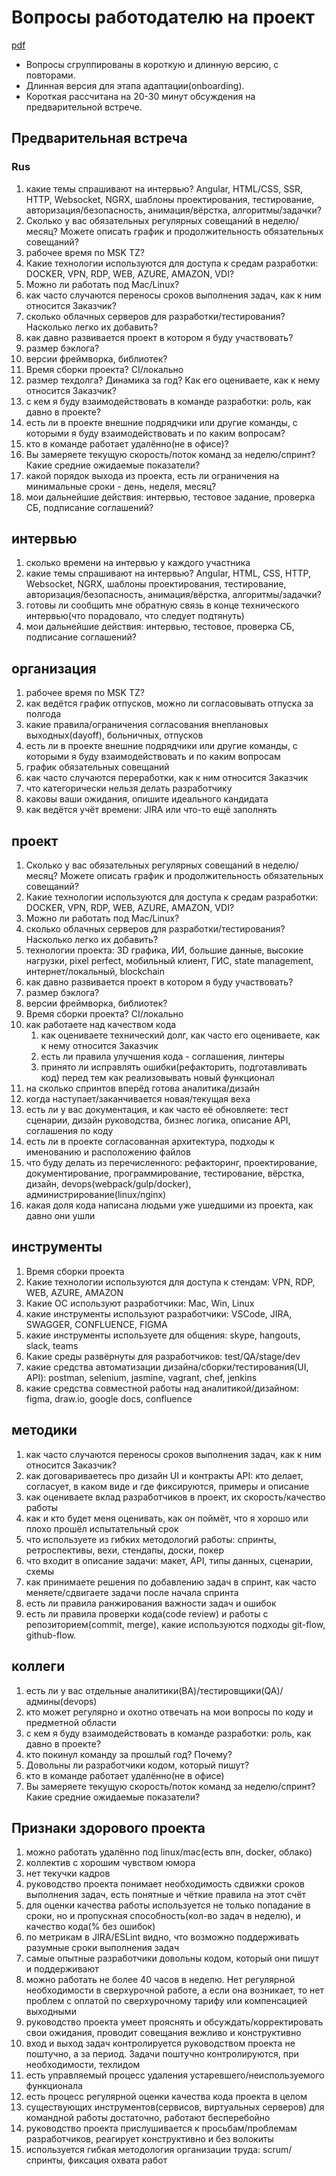 # Вопросы работодателю на проект

[pdf](https://stepanovv.ru/kbo/kb/карьера/вопросы-работодателю-проект.pdf)

 * Вопросы сгруппированы в короткую и длинную версию, с повторами.
 * Длинная версия для этапа адаптации(onboarding).
 * Короткая рассчитана на 20-30 минут обсуждения на предварительной встрече.

## Предварительная встреча

### Rus

1. какие темы спрашивают на интервью? Angular, HTML/CSS, SSR, HTTP, Websocket, NGRX, шаблоны проектирования, тестирование, авторизация/безопасность, анимация/вёрстка, алгоритмы/задачки?
1. Сколько у вас обязательных регулярных совещаний в неделю/месяц? Можете описать график и продолжительность обязательных совещаний?
1. рабочее время по MSK TZ?
1. Какие технологии используются для доступа к средам разработки: DOCKER, VPN, RDP, WEB, AZURE, AMAZON, VDI? 
1. Можно ли работать под Mac/Linux?
1. как часто случаются переносы сроков выполнения задач, как к ним относится Заказчик?
1. сколько облачных серверов для разработки/тестирования? Насколько легко их добавить?
1. как давно развивается проект в котором я буду участвовать?
1. размер бэклога?
1. версии фреймворка, библиотек?
1. Время сборки проекта? CI/локально
1. размер техдолга? Динамика за год? Как его оцениваете, как к нему относится Заказчик?
1. с кем я буду взаимодействовать в команде разработки: роль, как давно в проекте?
1. есть ли в проекте внешние подрядчики или другие команды, с которыми я буду взаимодействовать и по каким вопросам?
1. кто в команде работает удалённо(не в офисе)?
1. Вы замеряете текущую скорость/поток команд за неделю/спринт? Какие средние ожидаемые показатели?
1. какой порядок выхода из проекта, есть ли ограничения на минимальные сроки - день, неделя, месяц?
1. мои дальнейшие действия: интервью, тестовое задание, проверка СБ, подписание соглашений?

## интервью

1. сколько времени на интервью у каждого участника
1. какие темы спрашивают на интервью? Angular, HTML, CSS, HTTP, Websocket, NGRX, шаблоны проектирования, тестирование, авторизация/безопасность, анимация/вёрстка, алгоритмы/задачки?
1. готовы ли сообщить мне обратную связь в конце технического интервью(что порадовало, что следует подтянуть)
1. мои дальнейшие действия: интервью, тестовое, проверка СБ, подписание соглашений?

## организация

1. рабочее время по MSK TZ?
1. как ведётся график отпусков, можно ли согласовывать отпуска за полгода
1. какие правила/ограничения согласования внеплановых выходных(dayoff), больничных, отпусков
1. есть ли в проекте внешние подрядчики или другие команды, с которыми я буду взаимодействовать и по каким вопросам
1. график обязательных совещаний
1. как часто случаются переработки, как к ним относится Заказчик
1. что категорически нельзя делать разработчику
1. каковы ваши ожидания, опишите идеального кандидата
1. как ведётся учёт времени: JIRA или что-то ещё заполнять

## проект

1. Сколько у вас обязательных регулярных совещаний в неделю/месяц? Можете описать график и продолжительность обязательных совещаний?
1. Какие технологии используются для доступа к средам разработки: DOCKER, VPN, RDP, WEB, AZURE, AMAZON, VDI? 
1. Можно ли работать под Mac/Linux?
1. сколько облачных серверов для разработки/тестирования? Насколько легко их добавить?
1. технологии проекта: 3D графика, ИИ, большие данные, высокие нагрузки, pixel perfect, мобильный клиент, ГИС, state management, интернет/локальный, blockchain
1. как давно развивается проект в котором я буду участвовать?
1. размер бэклога?
1. версии фреймворка, библиотек?
1. Время сборки проекта? CI/локально
1. как работаете над качеством кода
	1. как оцениваете технический долг, как часто его оцениваете, как к нему относится Заказчик
	1. есть ли правила улучшения кода - соглашения, линтеры
	1. принято ли исправлять ошибки(рефакторить, подготавливать код) перед тем как реализовывать новый функционал
1. на сколько спринтов вперёд готова аналитика/дизайн
1. когда наступает/заканчивается новая/текущая веха
1. есть ли у вас документация, и как часто её обновляете: тест сценарии, дизайн руководства, бизнес логика, описание API, соглашения по коду
1. есть ли в проекте согласованная архитектура, подходы к именованию и расположению файлов
1. что буду делать из перечисленного: рефакторинг, проектирование, документирование, программирование, тестирование, вёрстка, дизайн, devops(webpack/gulp/docker), администрирование(linux/nginx)
1. какая доля кода написана людьми уже ушедшими из проекта, как давно они ушли

## инструменты

1. Время сборки проекта
1. Какие технологии используются для доступа к стендам: VPN, RDP, WEB, AZURE, AMAZON
1. Какие ОС используют разработчики: Mac, Win, Linux
1. какие инструменты используют разработчики: VSCode, JIRA, SWAGGER, CONFLUENCE, FIGMA
1. какие инструменты используете для общения: skype, hangouts, slack, teams
1. Какие среды развёрнуты для разработчиков: test/QA/stage/dev
1. какие средства автоматизации дизайна/сборки/тестирования(UI, API): postman, selenium, jasmine, vagrant, chef, jenkins
1. какие средства совместной работы над аналитикой/дизайном: figma, draw.io, google docs, confluence

## методики

1. как часто случаются переносы сроков выполнения задач, как к ним относится Заказчик?
1. как договариваетесь про дизайн UI и контракты API: кто делает, согласует, в каком виде и где фиксируются, примеры и описание
1. как оцениваете вклад разработчиков в проект, их скорость/качество работы
1. как и кто будет меня оценивать, как он поймёт, что я хорошо или плохо прошёл испытательный срок
1. что используете из гибких методологий работы: спринты, ретроспективы, вехи, стендапы, доски, покер
1. что входит в описание задачи: макет, API, типы данных, сценарии, схемы
1. как принимаете решения по добавлению задач в спринт, как часто меняете/сдвигаете задачи после начала спринта
1. есть ли правила ранжирования важности задач и ошибок
1. есть ли правила проверки кода(code review) и работы с репозиторием(commit, merge), какие используются подходы git-flow, github-flow.

## коллеги

1. есть ли у вас отдельные аналитики(BA)/тестировщики(QA)/админы(devops)
1. кто может регулярно и охотно отвечать на мои вопросы по коду и предметной области
1. с кем я буду взаимодействовать в команде разработки: роль, как давно в проекте?
1. кто покинул команду за прошлый год? Почему?
1. Довольны ли разработчики кодом, который пишут?
1. кто в команде работает удалённо(не в офисе)
1. Вы замеряете текущую скорость/поток команд за неделю/спринт? Какие средние ожидаемые показатели?

## Признаки здорового проекта

 1. можно работать удалённо под linux/mac(есть впн, docker, облако)
 1. коллектив с хорошим чувством юмора
 1. нет текучки кадров
 1. руководство проекта понимает необходимость сдвижки сроков выполнения задач, есть понятные и чёткие правила на этот счёт
 1. для оценки качества работы используется не только попадание в сроки, но и пропускная способность(кол-во задач в неделю), и качество кода(% без ошибок)
 1. по метрикам в JIRA/ESLint видно, что возможно поддерживать разумные сроки выполнения задач
 1. самые опытные разработчики довольны кодом, который они пишут и поддерживают
 1. можно работать не более 40 часов в неделю. Нет регулярной необходимости в сверхурочной работе, а если она возникает, то нет проблем с оплатой по сверхурочному тарифу или компенсацией выходными
 1. руководство проекта умеет прояснять и обсуждать/корректировать свои ожидания, проводит совещания вежливо и конструктивно
 1. вход и выход задач контролируется руководством проекта не поштучно, а за период. Задачи поштучно контролируются, при необходимости, техлидом
 1. есть управляемый процесс удаления устаревшего/неиспользуемого функционала
 1. есть процесс регулярной оценки качества кода проекта в целом
 1. существующих инструментов(сервисов, виртуальных серверов) для командной работы достаточно, работают бесперебойно
 1. руководство проекта прислушивается к просьбам/проблемам разработчиков, реагирует конструктивно и без волокиты
 1. используется гибкая методология организации труда: scrum/спринты, фиксация охвата работ


